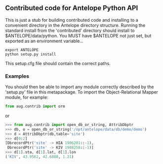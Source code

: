## Contributed code for Antelope Python API

This is just a stub for building contributed code and installing to a convenient directory in the Antelope directory structure. Running the standard install from the 'contributed' directory should install to $ANTELOPE/data/python. You MUST have $ANTELOPE not just set, but exported as an environment variable...

```
export ANTELOPE
python setup.py install
```

This setup.cfg file should contain the correct paths. 

### Examples
You should then be able to import any module correctly described by the 'setup.py' file in this metapackage. To import the Object-Relational Mapper module, for example:

```python
from aug.contrib import orm
```
or
```python
>>> from aug.contrib import open_db_or_string, AttribDbptr
>>> db, o = open_db_or_string('/opt/antelope/data/db/demo/demo')
>>> d = AttribDbptr(db,table='site')
>>> d[0:2]
[DbrecordPtr('site' -> HIA 1986201::-1),
 DbrecordPtr('site' -> KIV 1988258::-1)]
>>> d[1].sta, d[1].lat, d[1].lon
('KIV', 43.9562, 42.6888, 1.21)

